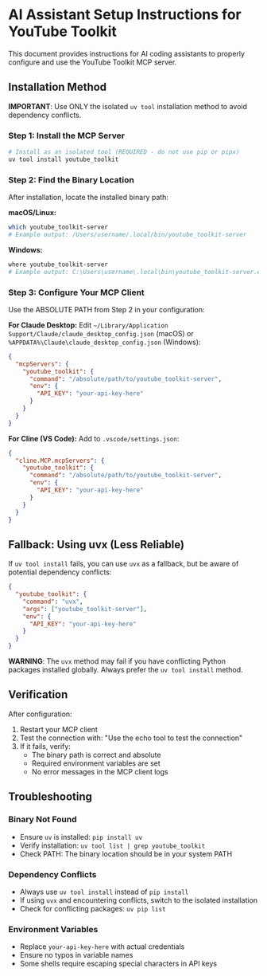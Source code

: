 # AI Assistant Setup Instructions for YouTube Toolkit

This document provides instructions for AI coding assistants to properly configure and use the YouTube Toolkit MCP server.

## Installation Method

**IMPORTANT**: Use ONLY the isolated `uv tool` installation method to avoid dependency conflicts.

### Step 1: Install the MCP Server

```bash
# Install as an isolated tool (REQUIRED - do not use pip or pipx)
uv tool install youtube_toolkit
```

### Step 2: Find the Binary Location

After installation, locate the installed binary path:

**macOS/Linux:**
```bash
which youtube_toolkit-server
# Example output: /Users/username/.local/bin/youtube_toolkit-server
```

**Windows:**
```bash
where youtube_toolkit-server
# Example output: C:\Users\username\.local\bin\youtube_toolkit-server.exe
```

### Step 3: Configure Your MCP Client

Use the ABSOLUTE PATH from Step 2 in your configuration:

**For Claude Desktop:**
Edit `~/Library/Application Support/Claude/claude_desktop_config.json` (macOS) or `%APPDATA%\Claude\claude_desktop_config.json` (Windows):

```json
{
  "mcpServers": {
    "youtube_toolkit": {
      "command": "/absolute/path/to/youtube_toolkit-server",
      "env": {
        "API_KEY": "your-api-key-here"
      }
    }
  }
}
```

**For Cline (VS Code):**
Add to `.vscode/settings.json`:

```json
{
  "cline.MCP.mcpServers": {
    "youtube_toolkit": {
      "command": "/absolute/path/to/youtube_toolkit-server",
      "env": {
        "API_KEY": "your-api-key-here"
      }
    }
  }
}
```

## Fallback: Using uvx (Less Reliable)

If `uv tool install` fails, you can use `uvx` as a fallback, but be aware of potential dependency conflicts:

```json
{
  "youtube_toolkit": {
    "command": "uvx",
    "args": ["youtube_toolkit-server"],
    "env": {
      "API_KEY": "your-api-key-here"
    }
  }
}
```

**WARNING**: The `uvx` method may fail if you have conflicting Python packages installed globally. Always prefer the `uv tool install` method.

## Verification

After configuration:

1. Restart your MCP client
2. Test the connection with: "Use the echo tool to test the connection"
3. If it fails, verify:
   - The binary path is correct and absolute
   - Required environment variables are set
   - No error messages in the MCP client logs

## Troubleshooting

### Binary Not Found
- Ensure `uv` is installed: `pip install uv`
- Verify installation: `uv tool list | grep youtube_toolkit`
- Check PATH: The binary location should be in your system PATH

### Dependency Conflicts
- Always use `uv tool install` instead of `pip install`
- If using `uvx` and encountering conflicts, switch to the isolated installation
- Check for conflicting packages: `uv pip list`

### Environment Variables
- Replace `your-api-key-here` with actual credentials
- Ensure no typos in variable names
- Some shells require escaping special characters in API keys